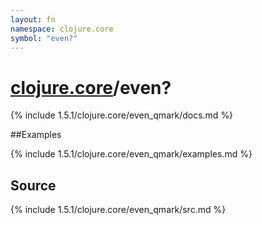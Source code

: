 ```yaml
---
layout: fn
namespace: clojure.core
symbol: "even?"
---
```


# [clojure.core](../)/even?

{% include 1.5.1/clojure.core/even_qmark/docs.md %}

##Examples

{% include 1.5.1/clojure.core/even_qmark/examples.md %}
## Source
{% include 1.5.1/clojure.core/even_qmark/src.md %}

